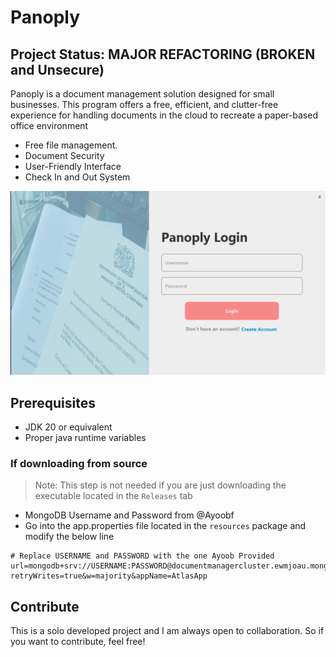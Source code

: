 # Panoply

## Project Status:  MAJOR REFACTORING (BROKEN and Unsecure)

Panoply is a document management solution designed for small businesses. This program offers a free, efficient, and clutter-free experience for handling documents in the cloud to recreate a paper-based office environment

- Free file management.
- Document Security
- User-Friendly Interface
- Check In and Out System

![Image of login screen](image.png)

## Prerequisites

- JDK 20 or equivalent
- Proper java runtime variables

### If downloading from source

> Note: This step is not needed if you are just downloading the executable located in the `Releases` tab

- MongoDB Username and Password from @Ayoobf
- Go into the app.properties file located in the `resources` package and modify the below line

``` properties
# Replace USERNAME and PASSWORD with the one Ayoob Provided
url=mongodb+srv://USERNAME:PASSWORD@documentmanagercluster.ewmjoau.mongodb.net/?retryWrites=true&w=majority&appName=AtlasApp
```

## Contribute

This is a solo developed project and I am always open to collaboration. So if you want to contribute, feel free!
